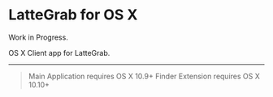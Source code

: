 LatteGrab for OS X
==================

Work in Progress.

OS X Client app for LatteGrab.

----------

> Main Application requires OS X 10.9+
> Finder Extension requires OS X 10.10+


